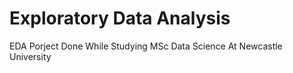 # Exploratory Data Analysis
EDA Porject Done While Studying MSc Data Science At Newcastle University
